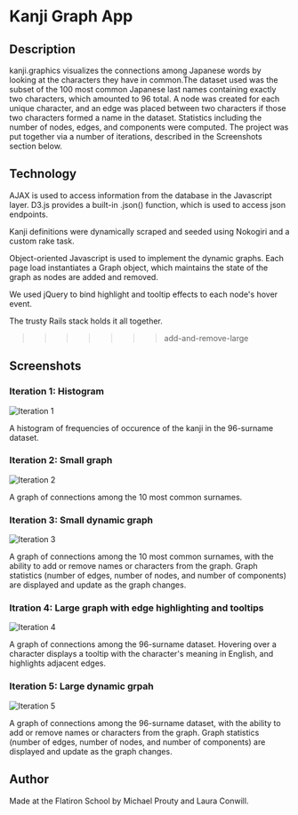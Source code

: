 # Kanji Graph App

## Description

kanji.graphics visualizes the connections among Japanese words by looking at the characters they have in common.The dataset used was the subset of the 100 most common Japanese last names containing exactly two characters, which amounted to 96 total. A node was created for each unique character, and an edge was placed between two characters if those two characters formed a name in the dataset. Statistics including the number of nodes, edges, and components were computed. The project was put together via a number of iterations, described in the Screenshots section below.


## Technology

AJAX is used to access information from the database in the Javascript layer. D3.js provides a built-in .json() function, which is used to access json endpoints.

Kanji definitions were dynamically scraped and seeded using Nokogiri and a custom rake task.

Object-oriented Javascript is used to implement the dynamic graphs. Each page load instantiates a Graph object, which maintains the state of the graph as nodes are added and removed.

We used jQuery to bind highlight and tooltip effects to each node's hover event.

The trusty Rails stack holds it all together.
>>>>>>> add-and-remove-large

## Screenshots

### Iteration 1: Histogram
![Iteration 1](http://i.imgur.com/8nEmJRM.png)

A histogram of frequencies of occurence of the kanji in the 96-surname dataset.


### Iteration 2: Small graph
![Iteration 2](http://i.imgur.com/DTOtRJ9.png)

A graph of connections among the 10 most common surnames.

### Iteration 3: Small dynamic graph
![Iteration 3](http://i.imgur.com/w9zRh9U.png)

A graph of connections among the 10 most common surnames, with the ability to add or remove names or characters from the graph. Graph statistics (number of edges, number of nodes, and number of components) are displayed and update as the graph changes.

### Itration 4: Large graph with edge highlighting and tooltips
![Iteration 4](http://i.imgur.com/ZwIQK1L.png)

A graph of connections among the 96-surname dataset. Hovering over a character displays a tooltip with the character's meaning in English, and highlights adjacent edges.

### Iteration 5: Large dynamic grpah
![Iteration 5](http://i.imgur.com/B6X9aQn.png)

A graph of connections among the 96-surname dataset, with the ability to add or remove names or characters from the graph. Graph statistics (number of edges, number of nodes, and number of components) are displayed and update as the graph changes.

## Author

Made at the Flatiron School by Michael Prouty and Laura Conwill. 

